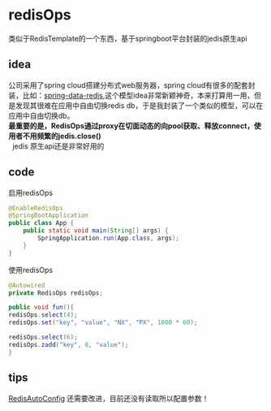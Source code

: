 # redisOps
类似于RedisTemplate的一个东西，基于springboot平台封装的jedis原生api

## idea
公司采用了spring cloud搭建分布式web服务器，spring cloud有很多的配套封装，比如：[spring-data-redis](https://projects.spring.io/spring-data-redis/),这个模型idea非常新颖神奇，本来打算用一用，但是发现其很难在应用中自由切换redis db，于是我封装了一个类似的模型，可以在应用中自由切换db。</br>
**最重要的是，RedisOps通过proxy在切面动态的向pool获取、释放connect，使用者不用频繁的jedis.close()**</br> 
jedis 原生api还是非常好用的 

## code
启用redisOps
```java
@EnableRedisOps
@SpringBootApplication
public class App {
	public static void main(String[] args) {
		SpringApplication.run(App.class, args);
	}
}
```

使用redisOps
```java
@Autowired
private RedisOps redisOps;

public void fun(){
redisOps.select(4);
redisOps.set("key", "value", "NX", "PX", 1000 * 60);

redisOps.select(6);
redisOps.zadd("key", 0, "value");
}
```

## tips
[RedisAutoConfig](https://github.com/gdggfb/redisOps/blob/master/src/main/java/cc/xkxk/common/RedisAutoConfig.java) 还需要改进，目前还没有读取所以配置参数！

